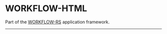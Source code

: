 # WORKFLOW-HTML

Part of the [WORKFLOW-RS](https://github.com/workflow-rs) application framework.

***

